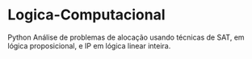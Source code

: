 # Logica-Computacional
Python
Análise de problemas de alocação usando técnicas de SAT,  em lógica proposicional, e IP em lógica linear inteira.
